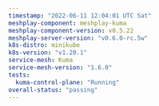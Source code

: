 ```yaml
---
timestamp: "2022-06-11 12:04:01 UTC Sat"
meshplay-component: meshplay-kuma
meshplay-component-version: v0.5.22
meshplay-server-version: "v0.6.0-rc.5w"
k8s-distro: minikube
k8s-version: "v1.20.1"
service-mesh: Kuma
service-mesh-version: "1.6.0"
tests:
  kuma-control-plane: "Running"
overall-status: "passing"
---
```

